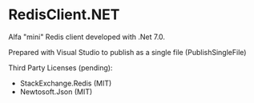 # RedisClient.NET

Alfa "mini" Redis client developed with .Net 7.0.

Prepared with Visual Studio to publish as a single file  (PublishSingleFile)

Third Party Licenses (pending):

  - StackExchange.Redis (MIT)
  - Newtosoft.Json (MIT)
